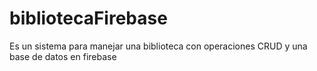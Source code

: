 # bibliotecaFirebase
Es un sistema  para manejar una biblioteca con operaciones CRUD y una base de datos en firebase
